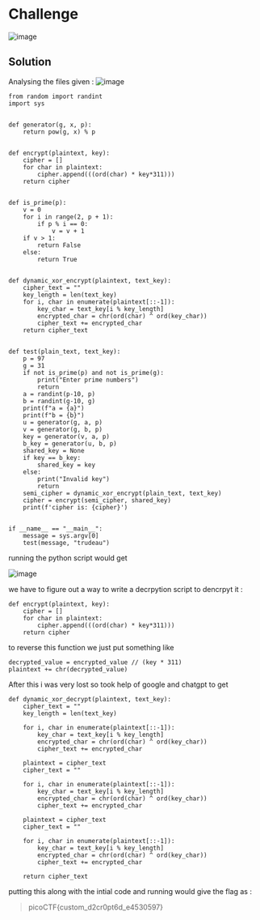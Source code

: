 # Challenge 

![image](https://github.com/user-attachments/assets/c262587f-e109-4e1e-a88a-dd942ce5f178)

## Solution 
Analysing the files given : 
![image](https://github.com/user-attachments/assets/ebae1c29-1adc-4888-b391-ddbc89bb9c25)


```
from random import randint
import sys


def generator(g, x, p):
    return pow(g, x) % p


def encrypt(plaintext, key):
    cipher = []
    for char in plaintext:
        cipher.append(((ord(char) * key*311)))
    return cipher


def is_prime(p):
    v = 0
    for i in range(2, p + 1):
        if p % i == 0:
            v = v + 1
    if v > 1:
        return False
    else:
        return True


def dynamic_xor_encrypt(plaintext, text_key):
    cipher_text = ""
    key_length = len(text_key)
    for i, char in enumerate(plaintext[::-1]):
        key_char = text_key[i % key_length]
        encrypted_char = chr(ord(char) ^ ord(key_char))
        cipher_text += encrypted_char
    return cipher_text


def test(plain_text, text_key):
    p = 97
    g = 31
    if not is_prime(p) and not is_prime(g):
        print("Enter prime numbers")
        return
    a = randint(p-10, p)
    b = randint(g-10, g)
    print(f"a = {a}")
    print(f"b = {b}")
    u = generator(g, a, p)
    v = generator(g, b, p)
    key = generator(v, a, p)
    b_key = generator(u, b, p)
    shared_key = None
    if key == b_key:
        shared_key = key
    else:
        print("Invalid key")
        return
    semi_cipher = dynamic_xor_encrypt(plain_text, text_key)
    cipher = encrypt(semi_cipher, shared_key)
    print(f'cipher is: {cipher}')


if __name__ == "__main__":
    message = sys.argv[0]
    test(message, "trudeau")

``` 
running the python script would get 

![image](https://github.com/user-attachments/assets/6376d89c-23d6-4a49-9af1-c04668e88a93)

we have to figure out a way to write a decrpytion script to dencrpyt it : 

```
def encrypt(plaintext, key):
    cipher = []
    for char in plaintext:
        cipher.append(((ord(char) * key*311)))
    return cipher
```
to reverse this function we just put something like 

```
decrypted_value = encrypted_value // (key * 311)
plaintext += chr(decrypted_value)
```
After this i was very lost so took help of google and chatgpt to get 
```
def dynamic_xor_decrypt(plaintext, text_key):
    cipher_text = ""
    key_length = len(text_key)

    for i, char in enumerate(plaintext[::-1]):
        key_char = text_key[i % key_length]
        encrypted_char = chr(ord(char) ^ ord(key_char))
        cipher_text += encrypted_char

    plaintext = cipher_text
    cipher_text = ""

    for i, char in enumerate(plaintext[::-1]):
        key_char = text_key[i % key_length]
        encrypted_char = chr(ord(char) ^ ord(key_char))
        cipher_text += encrypted_char

    plaintext = cipher_text
    cipher_text = ""

    for i, char in enumerate(plaintext[::-1]):
        key_char = text_key[i % key_length]
        encrypted_char = chr(ord(char) ^ ord(key_char))
        cipher_text += encrypted_char
    
    return cipher_text
```
putting this along with the intial code and running would give the flag as : 

>picoCTF{custom_d2cr0pt6d_e4530597}
